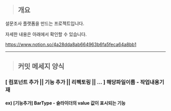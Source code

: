 
>## 개요

설문조사 플랫폼을 만드는 프로젝트입니다.

자세한 내용은 아래에서 확인할 수 있습니다.

https://www.notion.so/4a28dda8ab664963b6fa5feca64a8bb1

---

>## 커밋 메세지 양식
### [ 컴포넌트 추가 || 기능 추가 || 리펙토링 || ... ] 해당파일이름 - 작업내용기재
#### ex) [기능추가] BarType - 슬라이더의 value 값이 표시되는 기능
